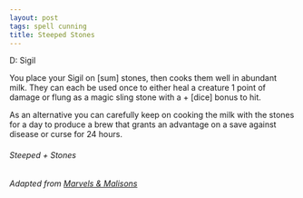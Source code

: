 ```yaml
---
layout: post
tags: spell cunning
title: Steeped Stones
---
```

D: Sigil

You place your Sigil on [sum] stones, then cooks them well in abundant milk. They can each be used once to either heal a creature 1 point of damage or flung as a magic sling stone with a + [dice] bonus to hit. 

As an alternative you can carefully keep on cooking the milk with the stones for a day to produce a brew that grants an advantage on a save against disease or curse for 24 hours.

###### *Steeped + Stones*

###### Adapted from [Marvels & Malisons](https://www.drivethrurpg.com/product/211911/Marvels--Malisons)
